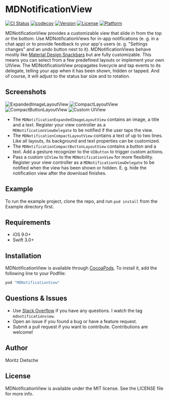 # MDNotificationView

[![CI Status](http://img.shields.io/travis/moritzdietsche/mdnotificationview.svg?style=flat)](https://travis-ci.org/moritzdietsche/mdnotificationview)
[![codecov](https://codecov.io/gh/moritzdietsche/mdnotificationview/branch/master/graph/badge.svg)](https://codecov.io/gh/moritzdietsche/mdnotificationview)
[![Version](https://img.shields.io/cocoapods/v/MDNotificationView.svg?style=flat)](http://cocoapods.org/pods/MDNotificationView)
[![License](https://img.shields.io/cocoapods/l/MDNotificationView.svg?style=flat)](http://cocoapods.org/pods/MDNotificationView)
[![Platform](https://img.shields.io/cocoapods/p/MDNotificationView.svg?style=flat)](http://cocoapods.org/pods/MDNotificationView)
<!-- [![Carthage compatible](https://img.shields.io/badge/Carthage-compatible-4BC51D.svg?style=flat)](https://github.com/Carthage/Carthage) -->

MDNotificationView provides a customizable view that slide in from the top or the bottom. Use MDNotificationViews for in-app notifications (e. g. in a chat app) or to provide feedback to your app's users (e. g. "Settings changes" and an undo button next to it). MDNotificationViews behave mostly like [Material Design Snackbars](https://material.io/guidelines/components/snackbars-toasts.html#snackbars-toasts-specs) but are fully customizable. This means you can select from a few predefined layouts or implement your own UIView. The MDNotificationView propagates livecycle and tap events to its delegate, telling your app when it has been shown, hidden or tapped. And of course, it will adjust to the status bar size and to rotation.

## Screenshots

![ExpandedImageLayoutView](https://github.com/moritzdietsche/mdnotificationview/blob/master/Documentation/ExpandedImageLayoutView.png)
![CompactLayoutView](https://github.com/moritzdietsche/mdnotificationview/blob/master/Documentation/CompactLayoutView.png)
![CompactButtonLayoutView](https://github.com/moritzdietsche/mdnotificationview/blob/master/Documentation/CompactButtonLayoutView.png)
![Custom UIView](https://github.com/moritzdietsche/mdnotificationview/blob/master/Documentation/Custom%20UIView.png)

* The `MDNotificationExpandedImageLayoutView` contains an image, a title and a text. Register your view controller as a `MDNotificationViewDelegate` to be notified if the user taps the view.
* The `MDNotificationCompactLayoutView` contains a text of up to two lines. Like all layouts, its background and text properties can be customized.
* The `MDNotificationCompactButtonLayoutView` contains a button and a text. Add a gesture recognizer to the `UIButton` to trigger custom actions.
* Pass a custom `UIView` to the `MDNotificationView` for more flexibility. Register your view controller as a `MDNotificationViewDelegate` to be notified when the view has been shown or hidden. E. g. hide the notification view after the download finishes.

## Example

To run the example project, clone the repo, and run `pod install` from the Example directory first.

## Requirements

* iOS 9.0+
* Swift 3.0+

## Installation

MDNotificationView is available through [CocoaPods](http://cocoapods.org). To install it, add the following line to your Podfile:

```ruby
pod "MDNotificationView"
```

<!-- MDNotificationView is also available through [Carthage](hhttps://github.com/Carthage/Carthage). To install it, add the following line to your Cartfile:

```ruby
github "moritzdietsche/MDNotificationView"
``` -->

## Questions & Issues

* Use [Stack Overflow](http://stackoverflow.com) if you have any questions. I watch the tag `mdnotificationview`.
* Open an issue if you found a bug or have a feature request.
* Submit a pull request if you want to contribute. Contributions are welcome!

## Author

Moritz Dietsche

## License

MDNotificationView is available under the MIT license. See the LICENSE file for more info.
